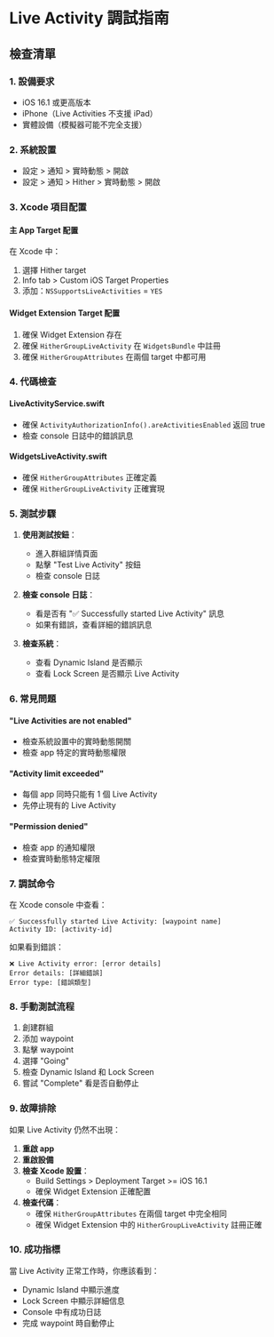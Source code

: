 # Live Activity 調試指南

## 檢查清單

### 1. 設備要求
- iOS 16.1 或更高版本
- iPhone（Live Activities 不支援 iPad）
- 實體設備（模擬器可能不完全支援）

### 2. 系統設置
- 設定 > 通知 > 實時動態 > 開啟
- 設定 > 通知 > Hither > 實時動態 > 開啟

### 3. Xcode 項目配置

#### 主 App Target 配置
在 Xcode 中：
1. 選擇 Hither target
2. Info tab > Custom iOS Target Properties
3. 添加：`NSSupportsLiveActivities` = `YES`

#### Widget Extension Target 配置
1. 確保 Widget Extension 存在
2. 確保 `HitherGroupLiveActivity` 在 `WidgetsBundle` 中註冊
3. 確保 `HitherGroupAttributes` 在兩個 target 中都可用

### 4. 代碼檢查

#### LiveActivityService.swift
- 確保 `ActivityAuthorizationInfo().areActivitiesEnabled` 返回 true
- 檢查 console 日誌中的錯誤訊息

#### WidgetsLiveActivity.swift
- 確保 `HitherGroupAttributes` 正確定義
- 確保 `HitherGroupLiveActivity` 正確實現

### 5. 測試步驟

1. **使用測試按鈕**：
   - 進入群組詳情頁面
   - 點擊 "Test Live Activity" 按鈕
   - 檢查 console 日誌

2. **檢查 console 日誌**：
   - 看是否有 "✅ Successfully started Live Activity" 訊息
   - 如果有錯誤，查看詳細的錯誤訊息

3. **檢查系統**：
   - 查看 Dynamic Island 是否顯示
   - 查看 Lock Screen 是否顯示 Live Activity

### 6. 常見問題

#### "Live Activities are not enabled"
- 檢查系統設置中的實時動態開關
- 檢查 app 特定的實時動態權限

#### "Activity limit exceeded"
- 每個 app 同時只能有 1 個 Live Activity
- 先停止現有的 Live Activity

#### "Permission denied"
- 檢查 app 的通知權限
- 檢查實時動態特定權限

### 7. 調試命令

在 Xcode console 中查看：
```
✅ Successfully started Live Activity: [waypoint name]
Activity ID: [activity-id]
```

如果看到錯誤：
```
❌ Live Activity error: [error details]
Error details: [詳細錯誤]
Error type: [錯誤類型]
```

### 8. 手動測試流程

1. 創建群組
2. 添加 waypoint
3. 點擊 waypoint
4. 選擇 "Going"
5. 檢查 Dynamic Island 和 Lock Screen
6. 嘗試 "Complete" 看是否自動停止

### 9. 故障排除

如果 Live Activity 仍然不出現：

1. **重啟 app**
2. **重啟設備**
3. **檢查 Xcode 設置**：
   - Build Settings > Deployment Target >= iOS 16.1
   - 確保 Widget Extension 正確配置
4. **檢查代碼**：
   - 確保 `HitherGroupAttributes` 在兩個 target 中完全相同
   - 確保 Widget Extension 中的 `HitherGroupLiveActivity` 註冊正確

### 10. 成功指標

當 Live Activity 正常工作時，你應該看到：
- Dynamic Island 中顯示進度
- Lock Screen 中顯示詳細信息
- Console 中有成功日誌
- 完成 waypoint 時自動停止